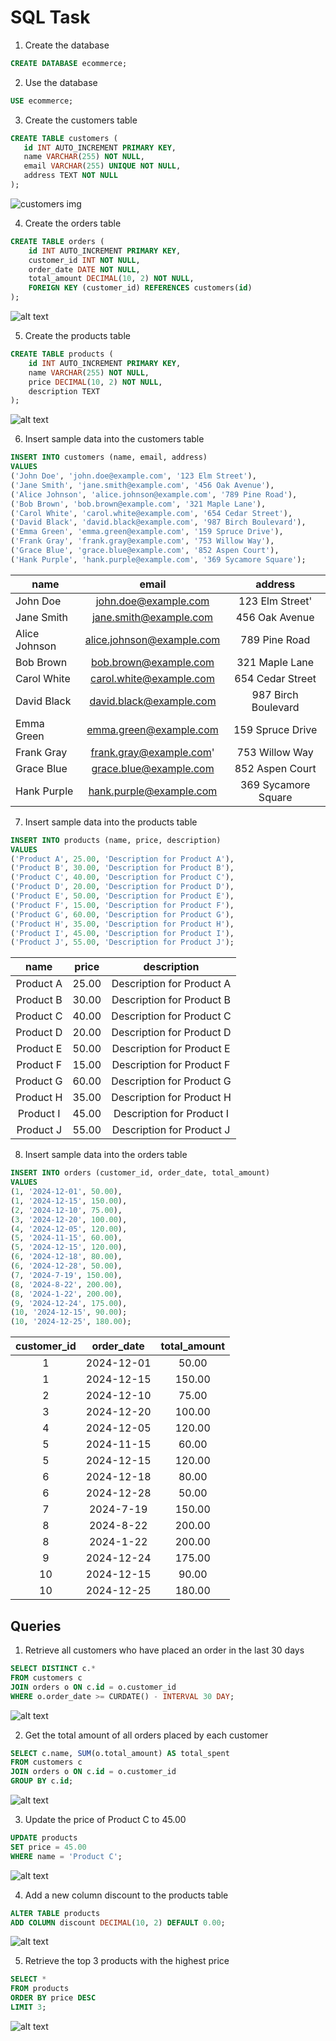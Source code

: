 # SQL Task 

1. Create the database

```sql
CREATE DATABASE ecommerce;
```

2. Use the database

```sql
USE ecommerce;
```

3. Create the customers table
 ```sql
CREATE TABLE customers (
    id INT AUTO_INCREMENT PRIMARY KEY,
    name VARCHAR(255) NOT NULL,
    email VARCHAR(255) UNIQUE NOT NULL,
    address TEXT NOT NULL
);
 ```

 ![customers img](./imgs/customers%20table.png)


4. Create the orders table

```sql
CREATE TABLE orders (
    id INT AUTO_INCREMENT PRIMARY KEY,
    customer_id INT NOT NULL,
    order_date DATE NOT NULL,
    total_amount DECIMAL(10, 2) NOT NULL,
    FOREIGN KEY (customer_id) REFERENCES customers(id)
);
```

![alt text](./imgs/orders%20table.png)


5. Create the products table
```sql
CREATE TABLE products (
    id INT AUTO_INCREMENT PRIMARY KEY,
    name VARCHAR(255) NOT NULL,
    price DECIMAL(10, 2) NOT NULL,
    description TEXT
);
```

![alt text](./imgs/products%20table.png)


6. Insert sample data into the customers table

```sql
INSERT INTO customers (name, email, address)
VALUES
('John Doe', 'john.doe@example.com', '123 Elm Street'),
('Jane Smith', 'jane.smith@example.com', '456 Oak Avenue'),
('Alice Johnson', 'alice.johnson@example.com', '789 Pine Road'),
('Bob Brown', 'bob.brown@example.com', '321 Maple Lane'),
('Carol White', 'carol.white@example.com', '654 Cedar Street'),
('David Black', 'david.black@example.com', '987 Birch Boulevard'),
('Emma Green', 'emma.green@example.com', '159 Spruce Drive'),
('Frank Gray', 'frank.gray@example.com', '753 Willow Way'),
('Grace Blue', 'grace.blue@example.com', '852 Aspen Court'),
('Hank Purple', 'hank.purple@example.com', '369 Sycamore Square');
```

| name          |           email           |       address       |
| ------------- | :-----------------------: | :-----------------: |
| John Doe      |   john.doe@example.com    |   123 Elm Street'   |
| Jane Smith    |  jane.smith@example.com   |   456 Oak Avenue    |
| Alice Johnson | alice.johnson@example.com |    789 Pine Road    |
| Bob Brown     |   bob.brown@example.com   |   321 Maple Lane    |
| Carol White   |  carol.white@example.com  |  654 Cedar Street   |
| David Black   |  david.black@example.com  | 987 Birch Boulevard |
| Emma Green    |  emma.green@example.com   |  159 Spruce Drive   |
| Frank Gray    |  frank.gray@example.com'  |   753 Willow Way    |
| Grace Blue    |  grace.blue@example.com   |   852 Aspen Court   |
| Hank Purple   |  hank.purple@example.com  | 369 Sycamore Square |


7. Insert sample data into the products table

```sql
INSERT INTO products (name, price, description)
VALUES
('Product A', 25.00, 'Description for Product A'),
('Product B', 30.00, 'Description for Product B'),
('Product C', 40.00, 'Description for Product C'),
('Product D', 20.00, 'Description for Product D'),
('Product E', 50.00, 'Description for Product E'),
('Product F', 15.00, 'Description for Product F'),
('Product G', 60.00, 'Description for Product G'),
('Product H', 35.00, 'Description for Product H'),
('Product I', 45.00, 'Description for Product I'),
('Product J', 55.00, 'Description for Product J');
```
|   name    | price |        description        |
| :-------: | :---: | :-----------------------: |
| Product A | 25.00 | Description for Product A |
| Product B | 30.00 | Description for Product B |
| Product C | 40.00 | Description for Product C |
| Product D | 20.00 | Description for Product D |
| Product E | 50.00 | Description for Product E |
| Product F | 15.00 | Description for Product F |
| Product G | 60.00 | Description for Product G |
| Product H | 35.00 | Description for Product H |
| Product I | 45.00 | Description for Product I |
| Product J | 55.00 | Description for Product J |

8. Insert sample data into the orders table

```sql
INSERT INTO orders (customer_id, order_date, total_amount)
VALUES
(1, '2024-12-01', 50.00),
(1, '2024-12-15', 150.00),
(2, '2024-12-10', 75.00),
(3, '2024-12-20', 100.00),
(4, '2024-12-05', 120.00),
(5, '2024-11-15', 60.00),
(5, '2024-12-15', 120.00),
(6, '2024-12-18', 80.00),
(6, '2024-12-28', 50.00),
(7, '2024-7-19', 150.00),
(8, '2024-8-22', 200.00),
(8, '2024-1-22', 200.00),
(9, '2024-12-24', 175.00),
(10, '2024-12-15', 90.00);
(10, '2024-12-25', 180.00);
```
| customer_id | order_date | total_amount |
| :---------: | :--------: | :----------: |
|      1      | 2024-12-01 |    50.00     |
|      1      | 2024-12-15 |    150.00    |
|      2      | 2024-12-10 |    75.00     |
|      3      | 2024-12-20 |    100.00    |
|      4      | 2024-12-05 |    120.00    |
|      5      | 2024-11-15 |    60.00     |
|      5      | 2024-12-15 |    120.00    |
|      6      | 2024-12-18 |    80.00     |
|      6      | 2024-12-28 |    50.00     |
|      7      | 2024-7-19  |    150.00    |
|      8      | 2024-8-22  |    200.00    |
|      8      | 2024-1-22  |    200.00    |
|      9      | 2024-12-24 |    175.00    |
|     10      | 2024-12-15 |    90.00     |
|     10      | 2024-12-25 |    180.00    |





## Queries

1. Retrieve all customers who have placed an order in the last 30 days

```sql 
SELECT DISTINCT c.*
FROM customers c
JOIN orders o ON c.id = o.customer_id
WHERE o.order_date >= CURDATE() - INTERVAL 30 DAY;
```

![alt text](./imgs/q1.png)


2. Get the total amount of all orders placed by each customer

```sql 
SELECT c.name, SUM(o.total_amount) AS total_spent
FROM customers c
JOIN orders o ON c.id = o.customer_id
GROUP BY c.id;
```

![alt text](./imgs/q2.png)

3. Update the price of Product C to 45.00

```sql 
UPDATE products
SET price = 45.00
WHERE name = 'Product C';
```

![alt text](./imgs/q3.png)


4. Add a new column discount to the products table

```sql
ALTER TABLE products
ADD COLUMN discount DECIMAL(10, 2) DEFAULT 0.00;
```

![alt text](./imgs/q4.png)


5. Retrieve the top 3 products with the highest price

```sql
SELECT *
FROM products
ORDER BY price DESC
LIMIT 3;
```

![alt text](./imgs/q5.png)